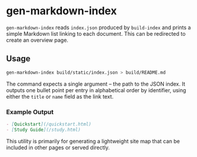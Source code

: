 # gen-markdown-index

`gen-markdown-index` reads `index.json` produced by `build-index` and prints a simple Markdown list linking to each document. This can be redirected to create an overview page.

## Usage

```bash
gen-markdown-index build/static/index.json > build/README.md
```

The command expects a single argument – the path to the JSON index. It outputs one bullet point per entry in alphabetical order by identifier, using either the `title` or `name` field as the link text.

### Example Output

```markdown
- [Quickstart](/quickstart.html)
- [Study Guide](/study.html)
```

This utility is primarily for generating a lightweight site map that can be included in other pages or served directly.
